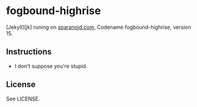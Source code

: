 fogbound-highrise
=================

[Jekyll][jk] runing on [sparanoid.com][sp], Codename fogbound-highrise, version 15.


Instructions
------------

* I don't suppose you're stupid.


License
-------

See LICENSE.

[lk-stacey]: http://github.com/sparanoid/lindsay-koinaka-stacey
[sp]: http://sparanoid.com/